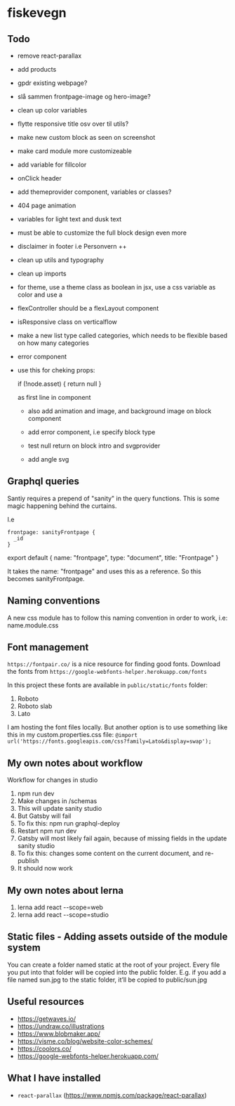 # fiskevegn

## Todo
- remove react-parallax
- add products
- gpdr existing webpage?
- slå sammen frontpage-image og hero-image?
- clean up color variables
- flytte responsive title osv over til utils?
- make new custom block as seen on screenshot
- make card module more customizeable
- add variable for fillcolor
- onClick header
- add themeprovider component, variables or classes?
- 404 page animation
- variables for light text and dusk text
- must be able to customize the full block design even more
- disclaimer in footer i.e Personvern ++
- clean up utils and typography
- clean up imports
- for theme, use a theme class as boolean in jsx, use a css variable as color and use a 
- flexController should be a flexLayout component
- isResponsive class on verticalflow
- make a new list type called categories, which needs to be flexible based on how many categories
- error component
- use this for cheking props:   
  
  if (!node.asset) {
    return null
  }

  as first line in component

  - also add animation and image, and background image on block component
  - add error component, i.e specify block type
  - test null return on block intro and svgprovider

  - add angle svg


## Graphql queries

Santiy requires a prepend of "sanity" in the query functions. This is some magic happening behind the curtains. 

I.e

    frontpage: sanityFrontpage {
      _id
    }

export default {
  name: "frontpage",
  type: "document",
  title: "Frontpage"
}

It takes the name: "frontpage" and uses this as a reference. So this becomes sanityFrontpage.


## Naming conventions

A new css module has to follow this naming convention in order to work, i.e: name.module.css

## Font management
`https://fontpair.co/` is a nice resource for finding good fonts.
Download the fonts from `https://google-webfonts-helper.herokuapp.com/fonts`

In this project these fonts are available in `public/static/fonts` folder:
1. Roboto
2. Roboto slab
3. Lato

I am hosting the font files locally. But another option is to use something like this in my custom.properties.css file:
`@import url('https://fonts.googleapis.com/css?family=Lato&display=swap');`

## My own notes about workflow

Workflow for changes in studio

1. npm run dev 
2. Make changes in /schemas
3. This will update sanity studio
4. But Gatsby will fail
5. To fix this: npm run graphql-deploy
6. Restart npm run dev
7. Gatsby will most likely fail again, because of missing fields in the update sanity studio
8. To fix this: changes some content on the current document, and re-publish
9. It should now work

## My own notes about lerna

1. lerna add react --scope=web
2. lerna add react --scope=studio

## Static files - Adding assets outside of the module system
You can create a folder named static at the root of your project. Every file you put into that folder will be copied into the public folder. E.g. if you add a file named sun.jpg to the static folder, it’ll be copied to public/sun.jpg

## Useful resources

- https://getwaves.io/
- https://undraw.co/illustrations
- https://www.blobmaker.app/
- https://visme.co/blog/website-color-schemes/
- https://coolors.co/
- https://google-webfonts-helper.herokuapp.com/

## What I have installed

- `react-parallax` (https://www.npmjs.com/package/react-parallax)